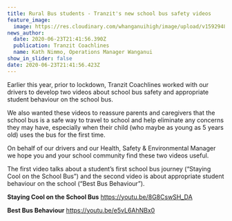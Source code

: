 ```yaml
---
title: Rural Bus students - Tranzit's new school bus safety videos
feature_image:
  image: https://res.cloudinary.com/whanganuihigh/image/upload/v1592948903/News/tranzit_logo.png
news_author:
  date: 2020-06-23T21:41:56.390Z
  publication: Tranzit Coachlines
  name: Kath Nimmo, Operations Manager Wanganui
show_in_slider: false
date: 2020-06-23T21:41:56.423Z
---
```

Earlier this year, prior to lockdown, Tranzit Coachlines worked with our drivers to develop two videos about school bus safety and appropriate student behaviour on the school bus.  

We also wanted these videos to reassure parents and caregivers that the school bus is a safe way to travel to school and help eliminate any concerns they may have, especially when their child (who maybe as young as 5 years old) uses the bus for the first time.

On behalf of our drivers and our Health, Safety & Environmental Manager we hope you and your school community find these two videos useful.

The first video talks about a student’s first school bus journey (“Staying Cool on the School Bus”) and the second video is about appropriate student behaviour on the school (“Best Bus Behaviour”).

**Staying Cool on the School Bus** https://youtu.be/8G8CswSH_DA

**Best Bus Behaviour** https://youtu.be/e5vL6AhNBx0


